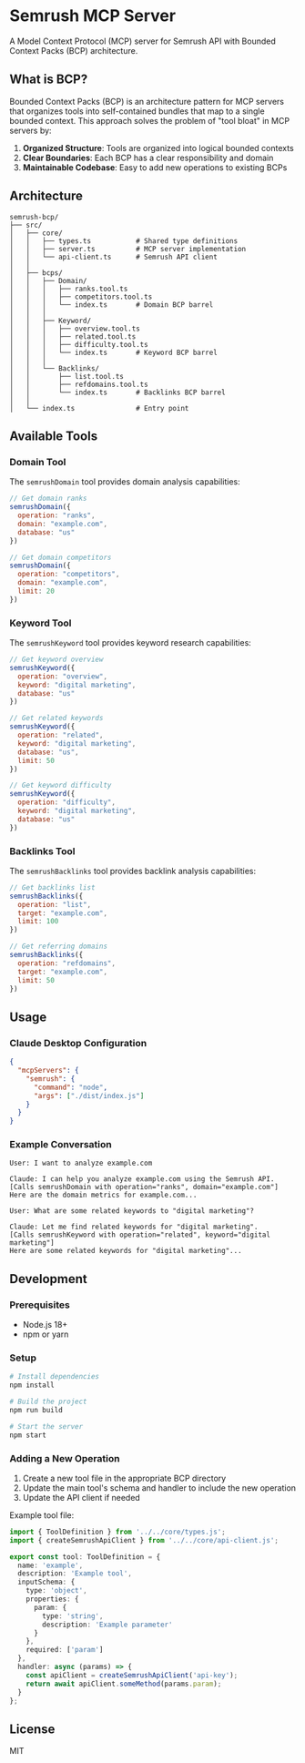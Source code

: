 # Semrush MCP Server

A Model Context Protocol (MCP) server for Semrush API with Bounded Context Packs (BCP) architecture.

## What is BCP?

Bounded Context Packs (BCP) is an architecture pattern for MCP servers that organizes tools into self-contained bundles that map to a single bounded context. This approach solves the problem of "tool bloat" in MCP servers by:

1. **Organized Structure**: Tools are organized into logical bounded contexts
2. **Clear Boundaries**: Each BCP has a clear responsibility and domain
3. **Maintainable Codebase**: Easy to add new operations to existing BCPs

## Architecture

```
semrush-bcp/
├── src/
│   ├── core/
│   │   ├── types.ts           # Shared type definitions
│   │   ├── server.ts          # MCP server implementation
│   │   └── api-client.ts      # Semrush API client
│   │
│   ├── bcps/
│   │   ├── Domain/
│   │   │   ├── ranks.tool.ts
│   │   │   ├── competitors.tool.ts
│   │   │   └── index.ts       # Domain BCP barrel
│   │   │
│   │   ├── Keyword/
│   │   │   ├── overview.tool.ts
│   │   │   ├── related.tool.ts
│   │   │   ├── difficulty.tool.ts
│   │   │   └── index.ts       # Keyword BCP barrel
│   │   │
│   │   └── Backlinks/
│   │       ├── list.tool.ts
│   │       ├── refdomains.tool.ts
│   │       └── index.ts       # Backlinks BCP barrel
│   │
│   └── index.ts               # Entry point
```

## Available Tools

### Domain Tool

The `semrushDomain` tool provides domain analysis capabilities:

```javascript
// Get domain ranks
semrushDomain({
  operation: "ranks",
  domain: "example.com",
  database: "us"
})

// Get domain competitors
semrushDomain({
  operation: "competitors",
  domain: "example.com",
  limit: 20
})
```

### Keyword Tool

The `semrushKeyword` tool provides keyword research capabilities:

```javascript
// Get keyword overview
semrushKeyword({
  operation: "overview",
  keyword: "digital marketing",
  database: "us"
})

// Get related keywords
semrushKeyword({
  operation: "related",
  keyword: "digital marketing",
  database: "us",
  limit: 50
})

// Get keyword difficulty
semrushKeyword({
  operation: "difficulty",
  keyword: "digital marketing",
  database: "us"
})
```

### Backlinks Tool

The `semrushBacklinks` tool provides backlink analysis capabilities:

```javascript
// Get backlinks list
semrushBacklinks({
  operation: "list",
  target: "example.com",
  limit: 100
})

// Get referring domains
semrushBacklinks({
  operation: "refdomains",
  target: "example.com",
  limit: 50
})
```

## Usage

### Claude Desktop Configuration

```json
{
  "mcpServers": {
    "semrush": {
      "command": "node",
      "args": ["./dist/index.js"]
    }
  }
}
```

### Example Conversation

```
User: I want to analyze example.com

Claude: I can help you analyze example.com using the Semrush API.
[Calls semrushDomain with operation="ranks", domain="example.com"]
Here are the domain metrics for example.com...

User: What are some related keywords to "digital marketing"?

Claude: Let me find related keywords for "digital marketing".
[Calls semrushKeyword with operation="related", keyword="digital marketing"]
Here are some related keywords for "digital marketing"...
```

## Development

### Prerequisites

- Node.js 18+
- npm or yarn

### Setup

```bash
# Install dependencies
npm install

# Build the project
npm run build

# Start the server
npm start
```

### Adding a New Operation

1. Create a new tool file in the appropriate BCP directory
2. Update the main tool's schema and handler to include the new operation
3. Update the API client if needed

Example tool file:

```typescript
import { ToolDefinition } from '../../core/types.js';
import { createSemrushApiClient } from '../../core/api-client.js';

export const tool: ToolDefinition = {
  name: 'example',
  description: 'Example tool',
  inputSchema: {
    type: 'object',
    properties: {
      param: {
        type: 'string',
        description: 'Example parameter'
      }
    },
    required: ['param']
  },
  handler: async (params) => {
    const apiClient = createSemrushApiClient('api-key');
    return await apiClient.someMethod(params.param);
  }
};
```

## License

MIT
